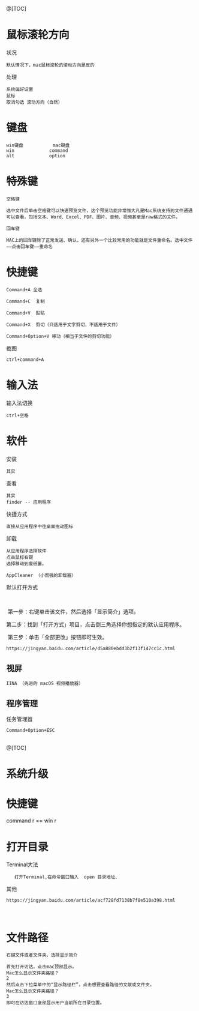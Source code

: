 

@[TOC]

# 鼠标滚轮方向

状况

	默认情况下，mac鼠标滚轮的滚动方向是反的

处理

	系统偏好设置
	鼠标
	取消勾选 滚动方向（自然）

# 键盘

	win键盘			mac键盘
	win				command
	alt				option


# 特殊键

	空格键
	
	选中文件后单击空格键可以快速预览文件，这个预览功能非常强大凡是Mac系统支持的文件通通可以查看，包括文本、Word、Excel、PDF、图片、音频、视频甚至是raw格式的文件。
	
	回车键
	
	MAC上的回车键除了正常发送、确认，还有另外一个比较常用的功能就是文件重命名。选中文件——点击回车键——重命名

# 快捷键


	Command+A 全选
	
	Command+C  复制
	
	Command+V  黏贴
	
	Command+X  剪切（只适用于文字剪切，不适用于文件）
	
	Command+Option+V 移动（相当于文件的剪切功能）

截图

	ctrl+command+A 




# 输入法


输入法切换

	ctrl+空格



# 软件

安装

	其实

查看

	其实
	finder -- 应用程序

快捷方式

	直接从应用程序中往桌面拖动图标


卸载

	从应用程序选择软件
	点击鼠标右键
	选择移动到废纸篓。
	
	AppCleaner （小而强的卸载器）



默认打开方式

​	

​	第一步：右键单击该文件，然后选择「显示简介」选项。

​       第二步：找到「打开方式」项目，点击倒三角选择你想指定的默认应用程序。

​      第三步：单击「全部更改」按钮即可生效。

	https://jingyan.baidu.com/article/d5a880ebdd3b2f13f147cc1c.html


## 视屏

	IINA （先进的 macOS 视频播放器）	

## 程序管理

任务管理器

	Command+Option+ESC


​	
@[TOC]
# 系统升级

# 快捷键

command r  == win r


# 打开目录

 Terminal大法

       打开Terminal,在命令窗口输入  open 目录地址、

其他

	https://jingyan.baidu.com/article/acf728fd7138b7f8e510a398.html      


​	
# 文件路径

    右键文件或者文件夹，选择显示简介
    
    首先打开访达，点击mac顶部显示。
    Mac怎么显示文件夹路径？
    2
    然后点击下拉菜单中的“显示路径栏”，点击想要查看路径的文献或文件夹。
    Mac怎么显示文件夹路径？
    3
    即可在访达窗口底部显示用户当前所在目录位置。


​    		